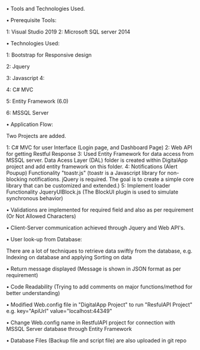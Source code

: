 • Tools and Technologies Used.

• Prerequisite Tools:

1: Visual Studio 2019 
2: Microsoft SQL server 2014

• Technologies Used:

1: Bootstrap for Responsive design 

2: Jquery 

3: Javascript 4: 

4: C# MVC 

5: Entity Framework (6.0)

6: MSSQL Server

• Application Flow:

Two Projects are added. 

1: C# MVC for user Interface (Login page, and Dashboard Page)
2:  Web API for getting Restful Response 
3:  Used Entity Framework for data access from MSSQL server. Data Acess Layer (DAL) folder is created within DigitalApp project and add entity framework on this folder.
4:  Notifications (Alert Poupup) Functionality "toastr.js" (toastr is a Javascript library for non-blocking notifications. jQuery is required. The goal is to create a simple core library that can be customized and extended.)
5:  Implement loader Functionality
  JqueryUIBlock.js (The BlockUI plugin is used to simulate synchronous behavior)

• Validations are implemented for required field and also as per requirement (Or Not Allowed Characters)

• Client-Server communication achieved through Jquery and Web API's.

• User look-up from Database:

There are a lot of techniques to retrieve data swiftly from the database, e.g. Indexing on database and applying Sorting on data

• Return message displayed (Message is shown in JSON format as per requirement)

• Code Readability (Trying to add comments on major functions/method for better understanding)

• Modified Web.config file in "DigitalApp Project" to run "ResfulAPI Project" e.g. key="ApiUrl" value="localhost:44349"
  
• Change Web.config name in RestfulAPI project for connection with MSSQL Server database through Entity Framework

• Database Files (Backup file and script file) are also uploaded in git repo
